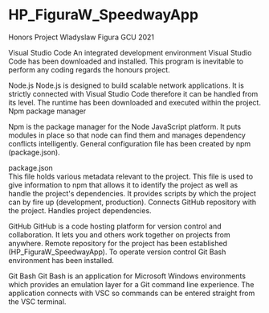# HP_FiguraW_SpeedwayApp
Honors Project Wladyslaw Figura GCU 2021

Visual Studio Code
An integrated development environment Visual Studio Code has been downloaded and installed. This program is inevitable to perform any coding regards the honours project.

Node.js
Node.js is designed to build scalable network applications. It is strictly connected with Visual Studio Code therefore it can be handled from its level. The runtime has been downloaded and executed within the project. 
Npm package manager

Npm is the package manager for the Node JavaScript platform. It puts modules in place so that node can find them and manages dependency conflicts intelligently. General configuration file has been created by npm (package.json).

package.json	
This file holds various metadata relevant to the project. This file is used to give information to npm that allows it to identify the project as well as handle the project's dependencies. It provides scripts by which the project can by fire up (development, production). Connects GitHub repository with the project. Handles project dependencies.

GitHub
GitHub is a code hosting platform for version control and collaboration. It lets you and others work together on projects from anywhere. Remote repository for the project has been established (HP_FiguraW_SpeedwayApp). To operate version control Git Bash environment has been installed.

Git Bash
Git Bash is an application for Microsoft Windows environments which provides an emulation layer for a Git command line experience. The application connects with VSC so commands can be entered straight from the VSC terminal.

